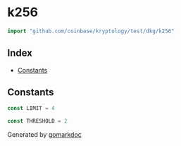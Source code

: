 <!-- Code generated by gomarkdoc. DO NOT EDIT -->

# k256

```go
import "github.com/coinbase/kryptology/test/dkg/k256"
```

## Index

- [Constants](<#constants>)


## Constants

```go
const LIMIT = 4
```

```go
const THRESHOLD = 2
```



Generated by [gomarkdoc](<https://github.com/princjef/gomarkdoc>)
